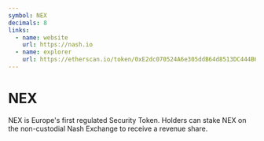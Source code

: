 ```yaml
---
symbol: NEX
decimals: 8
links:
  - name: website
    url: https://nash.io
  - name: explorer
    url: https://etherscan.io/token/0xE2dc070524A6e305ddB64d8513DC444B6a1ec845
---
```


# NEX

NEX is Europe's first regulated Security Token. Holders can stake NEX on the non-custodial Nash Exchange to receive a revenue share.
